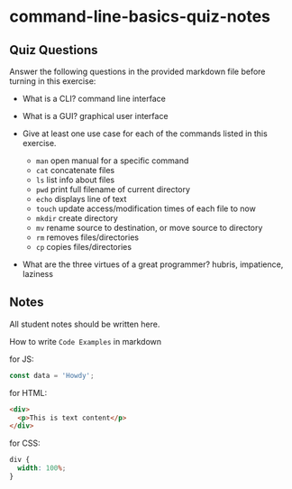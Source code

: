 # command-line-basics-quiz-notes

## Quiz Questions

Answer the following questions in the provided markdown file before turning in this exercise:

- What is a CLI?
  command line interface
- What is a GUI?
  graphical user interface
- Give at least one use case for each of the commands listed in this exercise.

  - `man`
    open manual for a specific command
  - `cat`
    concatenate files
  - `ls`
    list info about files
  - `pwd`
    print full filename of current directory
  - `echo`
    displays line of text
  - `touch`
    update access/modification times of each file to now
  - `mkdir`
    create directory
  - `mv`
    rename source to destination, or move source to directory
  - `rm`
    removes files/directories
  - `cp`
    copies files/directories

- What are the three virtues of a great programmer?
  hubris, impatience, laziness

## Notes

All student notes should be written here.

How to write `Code Examples` in markdown

for JS:

```javascript
const data = 'Howdy';
```

for HTML:

```html
<div>
  <p>This is text content</p>
</div>
```

for CSS:

```css
div {
  width: 100%;
}
```
